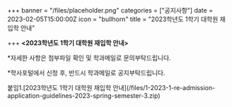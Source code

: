 +++
banner = "/files/placeholder.png"
categories = ["공지사항"]
date = 2023-02-05T15:00:00Z
icon = "bullhorn"
title = "2023학년도 1학기 대학원 재입학 안내"

+++
**<2023학년도 1학기 대학원 재입학 안내>**

\*자세한 사항은 첨부파일 확인 및 학과메일로 문의부탁드립니다.

\*학사포털에서 신청 후, 반드시 학과메일로 공지부탁드립니다.

붙임1.\[2023학년도 1학기 대학원 재입학 안내\](/files/1-2023-1-re-admission-application-guidelines-2023-spring-semester-3.zip)